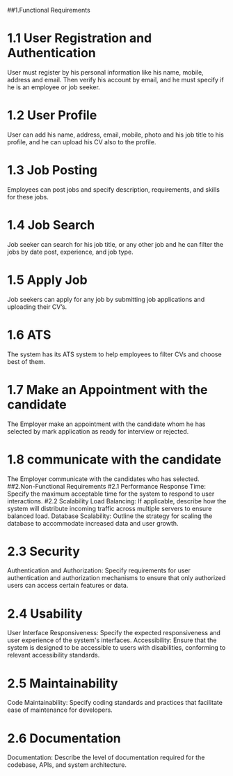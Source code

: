 ##1.Functional Requirements
# 1.1 User Registration and Authentication   
User must register by his personal information like his name, mobile, address and email. Then verify his account by email, and he must specify if he is an employee or job seeker.
# 1.2 User Profile
User can add his name, address, email, mobile, photo and his job title to his profile, and he can upload his CV also to the profile.
# 1.3 Job Posting
Employees can post jobs and specify description, requirements, and skills for these jobs.
# 1.4 Job Search 
Job seeker can search for his job title, or any other job and he can filter the jobs by date post, experience, and job type.
# 1.5 Apply Job
Job seekers can apply for any job by submitting job applications and uploading their CV’s.
# 1.6 ATS
The system has its ATS system to help employees to filter CVs and choose best of them.
#  1.7 Make an Appointment with the candidate 
The Employer make an appointment with the candidate whom he has selected by mark application as ready for interview or rejected.
#  1.8 communicate with the candidate
The Employer communicate with the candidates who has selected.
##2.Non-Functional Requirements
#2.1  Performance
Response Time: Specify the maximum acceptable time for the system to respond to user interactions.
#2.2  Scalability
Load Balancing: If applicable, describe how the system will distribute incoming traffic across multiple servers to ensure balanced load.
Database Scalability: Outline the strategy for scaling the database to accommodate increased data and user growth.
# 2.3 Security
Authentication and Authorization: Specify requirements for user authentication and authorization mechanisms to ensure that only authorized users can access certain features or data.
# 2.4 Usability
User Interface Responsiveness: Specify the expected responsiveness and user experience of the system's interfaces.
Accessibility: Ensure that the system is designed to be accessible to users with disabilities, conforming to relevant accessibility standards.
# 2.5  Maintainability
Code Maintainability: Specify coding standards and practices that facilitate ease of maintenance for developers.
# 2.6 Documentation
Documentation: Describe the level of documentation required for the codebase, APIs, and system architecture.
 


